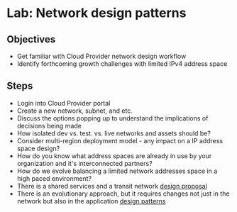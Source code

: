 # Lab: Network design patterns

## Objectives

* Get familiar with Cloud Provider network design workflow
* Identify forthcoming growth challenges with limited IPv4 address space

## Steps

* Login into Cloud Provider portal
* Create a new network, subnet, and etc.
* Discuss the options popping up to understand the implications of decisions being made
* How isolated dev vs. test. vs. live networks and assets should be?
* Consider multi-region deployment model - any impact on a IP address space design?
* How do you know what address spaces are already in use by your organization and it's interconnected partners?
* How do we evolve balancing a limited network addresses space in a high paced environment?
* There is a shared services and a transit network [design proposal](https://www.aviatrix.com/blog/architectural-evolution-networking-public-cloud/)
* There is an evolutionary approach, but it requires changes not just in the network but also in the application [design patterns](http://vkhazin.postach.io/post/infra-and-app-evolution)